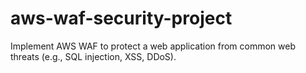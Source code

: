 # aws-waf-security-project
Implement AWS WAF to protect a web application from common web threats (e.g., SQL injection, XSS, DDoS).

